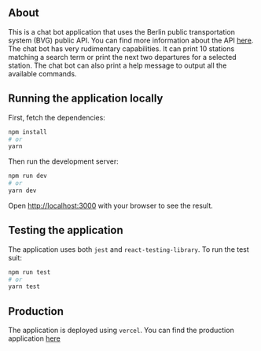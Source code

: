 ## About

This is a chat bot application that uses the Berlin public transportation system (BVG) public API. You can find more
information about the API [here](https://v5.bvg.transport.rest/). The chat bot has very rudimentary capabilities. It can
print 10 stations matching a search term or print the next two departures for a selected station. The chat bot can also
print a help message to output all the available commands.

## Running the application locally

First, fetch the dependencies:

```bash
npm install
# or
yarn
```

Then run the development server:

```bash
npm run dev
# or
yarn dev
```

Open [http://localhost:3000](http://localhost:3000) with your browser to see the result.

## Testing the application

The application uses both `jest` and `react-testing-library`. To run the test suit:

```bash
npm run test
# or
yarn test
```

## Production

The application is deployed using `vercel`. You can find the production application [here](https://rail-chat-bot.vercel.app/)
